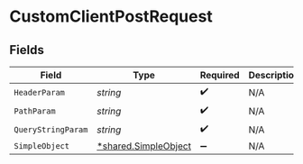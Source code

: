 # CustomClientPostRequest


## Fields

| Field                                                              | Type                                                               | Required                                                           | Description                                                        | Example                                                            |
| ------------------------------------------------------------------ | ------------------------------------------------------------------ | ------------------------------------------------------------------ | ------------------------------------------------------------------ | ------------------------------------------------------------------ |
| `HeaderParam`                                                      | *string*                                                           | :heavy_check_mark:                                                 | N/A                                                                | headerValue                                                        |
| `PathParam`                                                        | *string*                                                           | :heavy_check_mark:                                                 | N/A                                                                | pathValue                                                          |
| `QueryStringParam`                                                 | *string*                                                           | :heavy_check_mark:                                                 | N/A                                                                | queryValue                                                         |
| `SimpleObject`                                                     | [*shared.SimpleObject](../../../pkg/models/shared/simpleobject.md) | :heavy_minus_sign:                                                 | N/A                                                                |                                                                    |